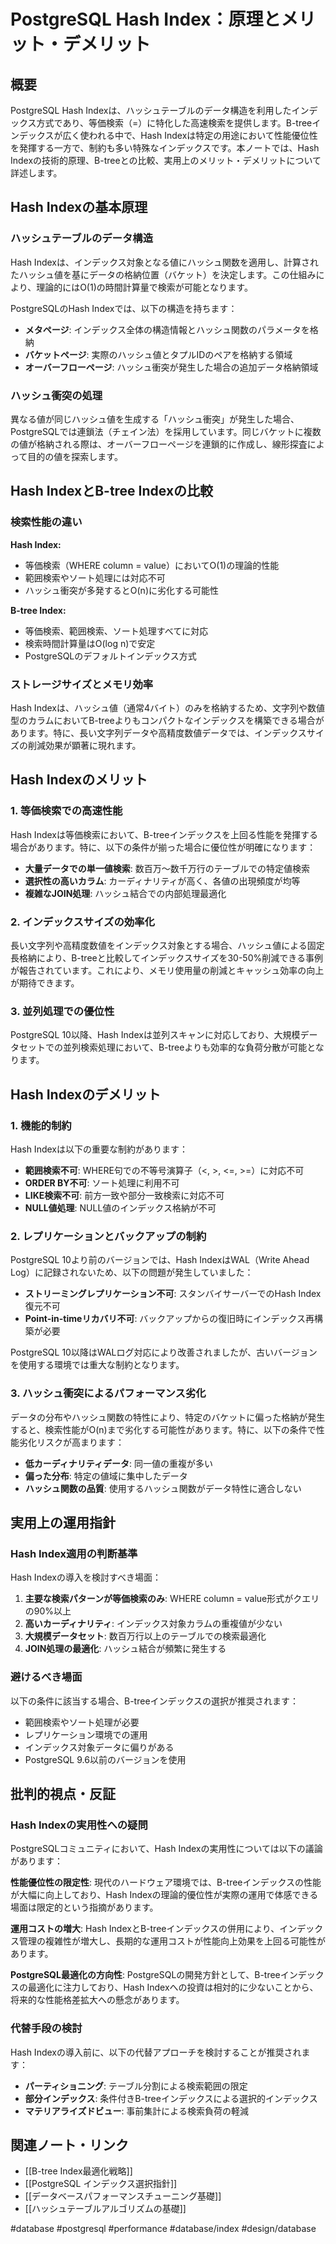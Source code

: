 # PostgreSQL Hash Index：原理とメリット・デメリット

## 概要

PostgreSQL Hash Indexは、ハッシュテーブルのデータ構造を利用したインデックス方式であり、等価検索（=）に特化した高速検索を提供します。B-treeインデックスが広く使われる中で、Hash Indexは特定の用途において性能優位性を発揮する一方で、制約も多い特殊なインデックスです。本ノートでは、Hash Indexの技術的原理、B-treeとの比較、実用上のメリット・デメリットについて詳述します。

## Hash Indexの基本原理

### ハッシュテーブルのデータ構造

Hash Indexは、インデックス対象となる値にハッシュ関数を適用し、計算されたハッシュ値を基にデータの格納位置（バケット）を決定します。この仕組みにより、理論的にはO(1)の時間計算量で検索が可能となります。

PostgreSQLのHash Indexでは、以下の構造を持ちます：

- **メタページ**: インデックス全体の構造情報とハッシュ関数のパラメータを格納
- **バケットページ**: 実際のハッシュ値とタプルIDのペアを格納する領域
- **オーバーフローページ**: ハッシュ衝突が発生した場合の追加データ格納領域

### ハッシュ衝突の処理

異なる値が同じハッシュ値を生成する「ハッシュ衝突」が発生した場合、PostgreSQLでは連鎖法（チェイン法）を採用しています。同じバケットに複数の値が格納される際は、オーバーフローページを連鎖的に作成し、線形探査によって目的の値を探索します。

## Hash IndexとB-tree Indexの比較

### 検索性能の違い

**Hash Index:**
- 等価検索（WHERE column = value）においてO(1)の理論的性能
- 範囲検索やソート処理には対応不可
- ハッシュ衝突が多発するとO(n)に劣化する可能性

**B-tree Index:**
- 等価検索、範囲検索、ソート処理すべてに対応
- 検索時間計算量はO(log n)で安定
- PostgreSQLのデフォルトインデックス方式

### ストレージサイズとメモリ効率

Hash Indexは、ハッシュ値（通常4バイト）のみを格納するため、文字列や数値型のカラムにおいてB-treeよりもコンパクトなインデックスを構築できる場合があります。特に、長い文字列データや高精度数値データでは、インデックスサイズの削減効果が顕著に現れます。

## Hash Indexのメリット

### 1. 等価検索での高速性能

Hash Indexは等価検索において、B-treeインデックスを上回る性能を発揮する場合があります。特に、以下の条件が揃った場合に優位性が明確になります：

- **大量データでの単一値検索**: 数百万～数千万行のテーブルでの特定値検索
- **選択性の高いカラム**: カーディナリティが高く、各値の出現頻度が均等
- **複雑なJOIN処理**: ハッシュ結合での内部処理最適化

### 2. インデックスサイズの効率化

長い文字列や高精度数値をインデックス対象とする場合、ハッシュ値による固定長格納により、B-treeと比較してインデックスサイズを30-50%削減できる事例が報告されています。これにより、メモリ使用量の削減とキャッシュ効率の向上が期待できます。

### 3. 並列処理での優位性

PostgreSQL 10以降、Hash Indexは並列スキャンに対応しており、大規模データセットでの並列検索処理において、B-treeよりも効率的な負荷分散が可能となります。

## Hash Indexのデメリット

### 1. 機能的制約

Hash Indexは以下の重要な制約があります：

- **範囲検索不可**: WHERE句での不等号演算子（<, >, <=, >=）に対応不可
- **ORDER BY不可**: ソート処理に利用不可
- **LIKE検索不可**: 前方一致や部分一致検索に対応不可
- **NULL値処理**: NULL値のインデックス格納が不可

### 2. レプリケーションとバックアップの制約

PostgreSQL 10より前のバージョンでは、Hash IndexはWAL（Write Ahead Log）に記録されないため、以下の問題が発生していました：

- **ストリーミングレプリケーション不可**: スタンバイサーバーでのHash Index復元不可
- **Point-in-timeリカバリ不可**: バックアップからの復旧時にインデックス再構築が必要

PostgreSQL 10以降はWALログ対応により改善されましたが、古いバージョンを使用する環境では重大な制約となります。

### 3. ハッシュ衝突によるパフォーマンス劣化

データの分布やハッシュ関数の特性により、特定のバケットに偏った格納が発生すると、検索性能がO(n)まで劣化する可能性があります。特に、以下の条件で性能劣化リスクが高まります：

- **低カーディナリティデータ**: 同一値の重複が多い
- **偏った分布**: 特定の値域に集中したデータ
- **ハッシュ関数の品質**: 使用するハッシュ関数がデータ特性に適合しない

## 実用上の運用指針

### Hash Index適用の判断基準

Hash Indexの導入を検討すべき場面：

1. **主要な検索パターンが等価検索のみ**: WHERE column = value形式がクエリの90%以上
2. **高いカーディナリティ**: インデックス対象カラムの重複値が少ない
3. **大規模データセット**: 数百万行以上のテーブルでの検索最適化
4. **JOIN処理の最適化**: ハッシュ結合が頻繁に発生する

### 避けるべき場面

以下の条件に該当する場合、B-treeインデックスの選択が推奨されます：

- 範囲検索やソート処理が必要
- レプリケーション環境での運用
- インデックス対象データに偏りがある
- PostgreSQL 9.6以前のバージョンを使用

## 批判的視点・反証

### Hash Indexの実用性への疑問

PostgreSQLコミュニティにおいて、Hash Indexの実用性については以下の議論があります：

**性能優位性の限定性**: 現代のハードウェア環境では、B-treeインデックスの性能が大幅に向上しており、Hash Indexの理論的優位性が実際の運用で体感できる場面は限定的という指摘があります。

**運用コストの増大**: Hash IndexとB-treeインデックスの併用により、インデックス管理の複雑性が増大し、長期的な運用コストが性能向上効果を上回る可能性があります。

**PostgreSQL最適化の方向性**: PostgreSQLの開発方針として、B-treeインデックスの最適化に注力しており、Hash Indexへの投資は相対的に少ないことから、将来的な性能格差拡大への懸念があります。

### 代替手段の検討

Hash Indexの導入前に、以下の代替アプローチを検討することが推奨されます：

- **パーティショニング**: テーブル分割による検索範囲の限定
- **部分インデックス**: 条件付きB-treeインデックスによる選択的インデックス
- **マテリアライズドビュー**: 事前集計による検索負荷の軽減

## 関連ノート・リンク

- [[B-tree Index最適化戦略]]
- [[PostgreSQL インデックス選択指針]]
- [[データベースパフォーマンスチューニング基礎]]
- [[ハッシュテーブルアルゴリズムの基礎]]

#database #postgresql #performance #database/index #design/database
